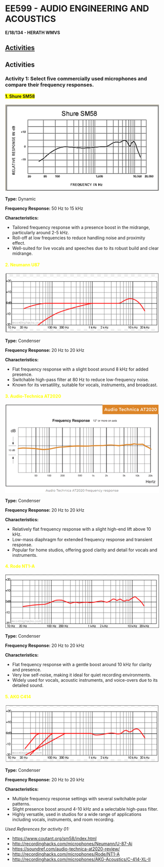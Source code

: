 # EE599 - AUDIO ENGINEERING AND ACOUSTICS
 __E/18/134 - HERATH WMVS__  

## [Activities](#activities)
<!-- - ##### [Acitvity One](#micro-phones)
- ##### [Acitvity Two](#micro-phones) -->

## Activities

### Activity 1: Select five commercially used microphones and compare their frequency responses.

#### <span style="background-color: yellow">**1. Shure SM58**</span> 

![Activity01_001](<images/Activity01_001.png>)  

**Type:** Dynamic  

**Frequency Response:** 50 Hz to 15 kHz  

**Characteristics:**
- Tailored frequency response with a presence boost in the midrange, particularly around 2-5 kHz.
- Roll-off at low frequencies to reduce handling noise and proximity effect.
- Well-suited for live vocals and speeches due to its robust build and clear midrange.

#### <span style="color:yellow">**2. Neumann U87**</span>

![Activity01_002](<images/Activity01_002.png>)  

**Type:** Condenser

**Frequency Response:** 20 Hz to 20 kHz

**Characteristics:**
- Flat frequency response with a slight boost around 8 kHz for added presence.
- Switchable high-pass filter at 80 Hz to reduce low-frequency noise.
- Known for its versatility, suitable for vocals, instruments, and broadcast.


#### <span style="color:yellow">**3. Audio-Technica AT2020**</span>

![Activity01_003](<images/Activity01_003.png>)

**Type:** Condenser

**Frequency Response:** 20 Hz to 20 kHz

**Characteristics:**
- Relatively flat frequency response with a slight high-end lift above 10 kHz.
- Low-mass diaphragm for extended frequency response and transient response.
- Popular for home studios, offering good clarity and detail for vocals and instruments.

#### <span style="color:yellow">**4. Rode NT1-A**</span>

![Activity01_004](<images/Activity01_004.png>)

**Type:** Condenser

**Frequency Response:** 20 Hz to 20 kHz

**Characteristics:**
- Flat frequency response with a gentle boost around 10 kHz for clarity and presence.
- Very low self-noise, making it ideal for quiet recording environments.
- Widely used for vocals, acoustic instruments, and voice-overs due to its detailed sound.

#### <span style="color:yellow">**5. AKG C414**</span>

![Activity01_005](<images/Activity01_005.png>)

**Type:** Condenser

**Frequency Response:** 20 Hz to 20 kHz

**Characteristics:**
- Multiple frequency response settings with several switchable polar patterns.
- Slight presence boost around 4-10 kHz and a selectable high-pass filter.
- Highly versatile, used in studios for a wide range of applications including vocals, instruments, and room recording.

*Used References for activity 01:*
- https://www.coutant.org/sm58/index.html 
- http://recordinghacks.com/microphones/Neumann/U-87-Ai 
- https://soundref.com/audio-technica-at2020-review/ 
- http://recordinghacks.com/microphones/Rode/NT1-A 
- http://recordinghacks.com/microphones/AKG-Acoustics/C-414-XL-II 
